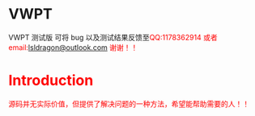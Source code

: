 # VWPT
VWPT 测试版 
可将 bug 以及测试结果反馈至<html><font color=red>QQ:1178362914</html> 或者 email:lsldragon@outlook.com
谢谢！！
# Introduction
 源码并无实际价值，但提供了解决问题的一种方法，希望能帮助需要的人！！
